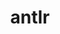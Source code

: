 ---
title: "antlr"
layout: cache
categories: [package, develop]
meta: {"compilers": ["cce@18.0.0", "gcc@11.4.0", "intel-oneapi-compilers@2025.1.0"], "num_specs": 33, "num_specs_by_stack": {"e4s": 8, "e4s-cray-rhel": 6, "e4s-neoverse-v2": 8, "e4s-oneapi": 11, "root": 33}, "oss": ["rhel8", "ubuntu22.04"], "platforms": ["linux"], "stacks": ["e4s", "e4s-cray-rhel", "e4s-neoverse-v2", "e4s-oneapi", "root"], "targets": ["neoverse_v2", "x86_64_v3"], "versions": ["2.7.7"]}
spec_details: [{"compiler": "intel-oneapi-compilers@2025.1.0", "hash": "2otxwed53l625p2yqfx7x74vsnjt2nwi", "os": "ubuntu22.04", "platform": "linux", "size": "-", "stacks": ["e4s-oneapi", "root"], "target": "x86_64_v3", "variants": ["build_system=autotools", "+cxx", "~java", "patches:=33897ad", "~pic", "~python"], "versions": ["2.7.7"]}, {"compiler": "cce@18.0.0", "hash": "4jgx4zf2hgweygrt3ww3ixiajytkvt3u", "os": "rhel8", "platform": "linux", "size": "-", "stacks": ["e4s-cray-rhel", "root"], "target": "x86_64_v3", "variants": ["build_system=autotools", "+cxx", "~java", "patches:=33897ad", "~pic", "~python"], "versions": ["2.7.7"]}, {"compiler": "gcc@11.4.0", "hash": "5uut6ll7mkztxkq72cmfere3meo3qzff", "os": "ubuntu22.04", "platform": "linux", "size": "-", "stacks": ["e4s-neoverse-v2", "root"], "target": "neoverse_v2", "variants": ["build_system=autotools", "+cxx", "~java", "patches:=33897ad", "~pic", "~python"], "versions": ["2.7.7"]}, {"compiler": "intel-oneapi-compilers@2025.1.0", "hash": "6rjwmtr32v3rz7erfzl6otpsedobkitc", "os": "ubuntu22.04", "platform": "linux", "size": "-", "stacks": ["e4s-oneapi", "root"], "target": "x86_64_v3", "variants": ["build_system=autotools", "+cxx", "~java", "patches:=33897ad", "~pic", "~python"], "versions": ["2.7.7"]}, {"compiler": "intel-oneapi-compilers@2025.1.0", "hash": "7ypqd3uslmzeotvaz6bzxnhtjz6uuzjy", "os": "ubuntu22.04", "platform": "linux", "size": "-", "stacks": ["e4s-oneapi", "root"], "target": "x86_64_v3", "variants": ["build_system=autotools", "+cxx", "~java", "patches:=33897ad", "~pic", "~python"], "versions": ["2.7.7"]}, {"compiler": "intel-oneapi-compilers@2025.1.0", "hash": "bx2qigny2neibwfl5m5geay3nmkcnfn7", "os": "ubuntu22.04", "platform": "linux", "size": "-", "stacks": ["e4s-oneapi", "root"], "target": "x86_64_v3", "variants": ["build_system=autotools", "+cxx", "~java", "patches:=33897ad", "~pic", "~python"], "versions": ["2.7.7"]}, {"compiler": "gcc@11.4.0", "hash": "cogibsuu2ov2zdxhwkxx5y7ydqbmkjxr", "os": "ubuntu22.04", "platform": "linux", "size": "-", "stacks": ["e4s", "root"], "target": "x86_64_v3", "variants": ["build_system=autotools", "+cxx", "~java", "patches:=33897ad", "~pic", "~python"], "versions": ["2.7.7"]}, {"compiler": "cce@18.0.0", "hash": "ddkjvfm4b7ka73ahjcypli3gjtytxtbe", "os": "rhel8", "platform": "linux", "size": "-", "stacks": ["e4s-cray-rhel", "root"], "target": "x86_64_v3", "variants": ["build_system=autotools", "+cxx", "~java", "patches:=33897ad", "~pic", "~python"], "versions": ["2.7.7"]}, {"compiler": "intel-oneapi-compilers@2025.1.0", "hash": "eq7ux4buipgml4iqoaedy3ynbhnbgzzy", "os": "ubuntu22.04", "platform": "linux", "size": "-", "stacks": ["e4s-oneapi", "root"], "target": "x86_64_v3", "variants": ["build_system=autotools", "+cxx", "~java", "patches:=33897ad", "~pic", "~python"], "versions": ["2.7.7"]}, {"compiler": "gcc@11.4.0", "hash": "f6cptyen5lbpgxahmenyroqwb4u4pmqd", "os": "ubuntu22.04", "platform": "linux", "size": "-", "stacks": ["e4s", "root"], "target": "x86_64_v3", "variants": ["build_system=autotools", "+cxx", "~java", "patches:=33897ad", "~pic", "~python"], "versions": ["2.7.7"]}, {"compiler": "gcc@11.4.0", "hash": "fal3lpvgd3pkaglj37ocrfptcdud6et5", "os": "ubuntu22.04", "platform": "linux", "size": "-", "stacks": ["e4s", "root"], "target": "x86_64_v3", "variants": ["build_system=autotools", "+cxx", "~java", "patches:=33897ad", "~pic", "~python"], "versions": ["2.7.7"]}, {"compiler": "intel-oneapi-compilers@2025.1.0", "hash": "ftu5zwk4bvbvntqloehtddxx2r5tv7bt", "os": "ubuntu22.04", "platform": "linux", "size": "-", "stacks": ["e4s-oneapi", "root"], "target": "x86_64_v3", "variants": ["build_system=autotools", "+cxx", "~java", "patches:=33897ad", "~pic", "~python"], "versions": ["2.7.7"]}, {"compiler": "intel-oneapi-compilers@2025.1.0", "hash": "jjc53c6cbw7gyi76poiktnu4hwol2lsm", "os": "ubuntu22.04", "platform": "linux", "size": "-", "stacks": ["e4s-oneapi", "root"], "target": "x86_64_v3", "variants": ["build_system=autotools", "+cxx", "~java", "patches:=33897ad", "~pic", "~python"], "versions": ["2.7.7"]}, {"compiler": "gcc@11.4.0", "hash": "jqv5mrli5rw25dugqpxixispcavznown", "os": "ubuntu22.04", "platform": "linux", "size": "-", "stacks": ["e4s-neoverse-v2", "root"], "target": "neoverse_v2", "variants": ["build_system=autotools", "+cxx", "~java", "patches:=33897ad", "~pic", "~python"], "versions": ["2.7.7"]}, {"compiler": "gcc@11.4.0", "hash": "jx2bpuutzbfmdmjbcvb5p5r3ex4kituq", "os": "ubuntu22.04", "platform": "linux", "size": "-", "stacks": ["e4s", "root"], "target": "x86_64_v3", "variants": ["build_system=autotools", "+cxx", "~java", "patches:=33897ad", "~pic", "~python"], "versions": ["2.7.7"]}, {"compiler": "intel-oneapi-compilers@2025.1.0", "hash": "kwjrmloah5zzmbb5c7fre36haq7iba5v", "os": "ubuntu22.04", "platform": "linux", "size": "-", "stacks": ["e4s-oneapi", "root"], "target": "x86_64_v3", "variants": ["build_system=autotools", "+cxx", "~java", "patches:=33897ad", "~pic", "~python"], "versions": ["2.7.7"]}, {"compiler": "intel-oneapi-compilers@2025.1.0", "hash": "lzn6nlgk6yhyo3e22xzzk5bao3cj3zif", "os": "ubuntu22.04", "platform": "linux", "size": "-", "stacks": ["e4s-oneapi", "root"], "target": "x86_64_v3", "variants": ["build_system=autotools", "+cxx", "~java", "patches:=33897ad", "~pic", "~python"], "versions": ["2.7.7"]}, {"compiler": "cce@18.0.0", "hash": "mkffumus6za6tiiuyxhhy5u7xubhdhr3", "os": "rhel8", "platform": "linux", "size": "-", "stacks": ["e4s-cray-rhel", "root"], "target": "x86_64_v3", "variants": ["build_system=autotools", "+cxx", "~java", "patches:=33897ad", "~pic", "~python"], "versions": ["2.7.7"]}, {"compiler": "gcc@11.4.0", "hash": "mlug7ft335u2of3xnhmqzets4nynse4q", "os": "ubuntu22.04", "platform": "linux", "size": "-", "stacks": ["e4s", "root"], "target": "x86_64_v3", "variants": ["build_system=autotools", "+cxx", "~java", "patches:=33897ad", "~pic", "~python"], "versions": ["2.7.7"]}, {"compiler": "cce@18.0.0", "hash": "nbm3m6qixk7ym2lld5ilrllq3o73n35l", "os": "rhel8", "platform": "linux", "size": "-", "stacks": ["e4s-cray-rhel", "root"], "target": "x86_64_v3", "variants": ["build_system=autotools", "+cxx", "~java", "patches:=33897ad", "~pic", "~python"], "versions": ["2.7.7"]}, {"compiler": "cce@18.0.0", "hash": "oagtalck3ba5hterqqa37m34u4mdqu25", "os": "rhel8", "platform": "linux", "size": "-", "stacks": ["e4s-cray-rhel", "root"], "target": "x86_64_v3", "variants": ["build_system=autotools", "+cxx", "~java", "patches:=33897ad", "~pic", "~python"], "versions": ["2.7.7"]}, {"compiler": "gcc@11.4.0", "hash": "oeapctzd5wqkuefiqznaotvhdbzhj3ug", "os": "ubuntu22.04", "platform": "linux", "size": "-", "stacks": ["e4s", "root"], "target": "x86_64_v3", "variants": ["build_system=autotools", "+cxx", "~java", "patches:=33897ad", "~pic", "~python"], "versions": ["2.7.7"]}, {"compiler": "gcc@11.4.0", "hash": "p5brtqnuytt64x44mxudaas3cheo43ub", "os": "ubuntu22.04", "platform": "linux", "size": "-", "stacks": ["e4s", "root"], "target": "x86_64_v3", "variants": ["build_system=autotools", "+cxx", "~java", "patches:=33897ad", "~pic", "~python"], "versions": ["2.7.7"]}, {"compiler": "gcc@11.4.0", "hash": "qvq5f2nczk4rauydzx43xnqegyr4teff", "os": "ubuntu22.04", "platform": "linux", "size": "-", "stacks": ["e4s-neoverse-v2", "root"], "target": "neoverse_v2", "variants": ["build_system=autotools", "+cxx", "~java", "patches:=33897ad", "~pic", "~python"], "versions": ["2.7.7"]}, {"compiler": "gcc@11.4.0", "hash": "r2e5takb3tqcd3wpvvxd72vl5f6m3i2r", "os": "ubuntu22.04", "platform": "linux", "size": "-", "stacks": ["e4s", "root"], "target": "x86_64_v3", "variants": ["build_system=autotools", "+cxx", "~java", "patches:=33897ad", "~pic", "~python"], "versions": ["2.7.7"]}, {"compiler": "intel-oneapi-compilers@2025.1.0", "hash": "ramw3rty2rgk4ledrkkousxsm5tmyjf3", "os": "ubuntu22.04", "platform": "linux", "size": "-", "stacks": ["e4s-oneapi", "root"], "target": "x86_64_v3", "variants": ["build_system=autotools", "+cxx", "~java", "patches:=33897ad", "~pic", "~python"], "versions": ["2.7.7"]}, {"compiler": "intel-oneapi-compilers@2025.1.0", "hash": "str67rqnl3zjxmig7vrb7wv24niigzvt", "os": "ubuntu22.04", "platform": "linux", "size": "-", "stacks": ["e4s-oneapi", "root"], "target": "x86_64_v3", "variants": ["build_system=autotools", "+cxx", "~java", "patches:=33897ad", "~pic", "~python"], "versions": ["2.7.7"]}, {"compiler": "gcc@11.4.0", "hash": "ugoo4t3iyrisgw2hprognm625kjle4sy", "os": "ubuntu22.04", "platform": "linux", "size": "-", "stacks": ["e4s-neoverse-v2", "root"], "target": "neoverse_v2", "variants": ["build_system=autotools", "+cxx", "~java", "patches:=33897ad", "~pic", "~python"], "versions": ["2.7.7"]}, {"compiler": "gcc@11.4.0", "hash": "vrx3ujzpmvhr6wd6txqz2ptmjj2rggtf", "os": "ubuntu22.04", "platform": "linux", "size": "-", "stacks": ["e4s-neoverse-v2", "root"], "target": "neoverse_v2", "variants": ["build_system=autotools", "+cxx", "~java", "patches:=33897ad", "~pic", "~python"], "versions": ["2.7.7"]}, {"compiler": "gcc@11.4.0", "hash": "wwzdnxyfazb7gsu2pblzv4hrohq2fdji", "os": "ubuntu22.04", "platform": "linux", "size": "-", "stacks": ["e4s-neoverse-v2", "root"], "target": "neoverse_v2", "variants": ["build_system=autotools", "+cxx", "~java", "patches:=33897ad", "~pic", "~python"], "versions": ["2.7.7"]}, {"compiler": "gcc@11.4.0", "hash": "yiahaxrrnvpbuocnrqg3in4oy5gqd3da", "os": "ubuntu22.04", "platform": "linux", "size": "-", "stacks": ["e4s-neoverse-v2", "root"], "target": "neoverse_v2", "variants": ["build_system=autotools", "+cxx", "~java", "patches:=33897ad", "~pic", "~python"], "versions": ["2.7.7"]}, {"compiler": "cce@18.0.0", "hash": "zckb6hhasytlzcdkhs43ts2kcbpru333", "os": "rhel8", "platform": "linux", "size": "-", "stacks": ["e4s-cray-rhel", "root"], "target": "x86_64_v3", "variants": ["build_system=autotools", "+cxx", "~java", "patches:=33897ad", "~pic", "~python"], "versions": ["2.7.7"]}, {"compiler": "gcc@11.4.0", "hash": "zrlorvgc4xkoec3elairpayn762jtbqs", "os": "ubuntu22.04", "platform": "linux", "size": "-", "stacks": ["e4s-neoverse-v2", "root"], "target": "neoverse_v2", "variants": ["build_system=autotools", "+cxx", "~java", "patches:=33897ad", "~pic", "~python"], "versions": ["2.7.7"]}]
---